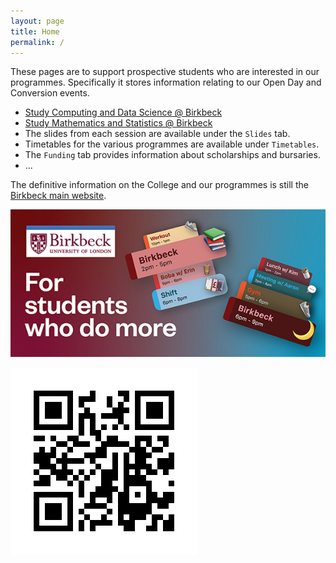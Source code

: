```yaml
---
layout: page
title: Home
permalink: /
---
```


These pages are to support prospective students who are interested in our programmes.
Specifically it stores information relating to our Open Day and Conversion events.

+ [Study Computing and Data Science @ Birkbeck](https://www.bbk.ac.uk/school/computing-and-mathematical-sciences/study-computing-and-data-science)
+ [Study Mathematics and Statistics @ Birkbeck](https://www.bbk.ac.uk/school/computing-and-mathematical-sciences/study-mathematics-and-statistics)
+ The slides from each session are available under the `Slides` tab.
+ Timetables for the various programmes are available under `Timetables`.
+ The `Funding` tab provides information about scholarships and bursaries.
+ ...

The definitive information on the College and our programmes is still the [Birkbeck main website](https://www.bbk.ac.uk).

![](_images/For_students_who_do_more.jpg)

![](_images/frame.jpg)
